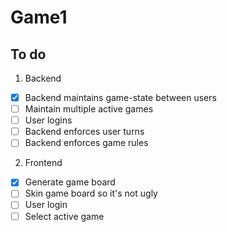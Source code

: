# Game1
## To do
 1. Backend
 - [x] Backend maintains game-state between users
 - [ ] Maintain multiple active games
 - [ ] User logins
 - [ ] Backend enforces user turns
 - [ ] Backend enforces game rules

 2. Frontend
 - [x] Generate game board
 - [ ] Skin game board so it's not ugly
 - [ ] User login
 - [ ] Select active game
